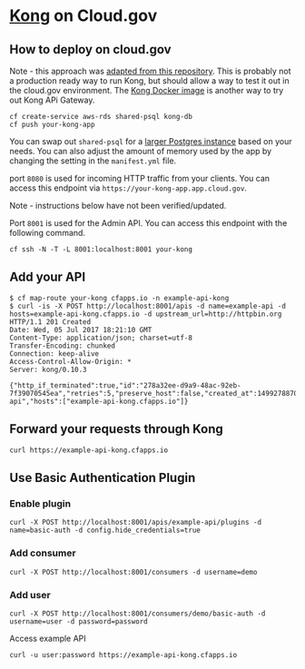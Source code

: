 # [Kong](https://getkong.org/) on Cloud.gov

## How to deploy on cloud.gov

Note - this approach was [adapted from this repository](https://github.com/making/cf-kong). This is probably not a production ready way to run Kong, but should allow a way to test it out in the cloud.gov environment. The [Kong Docker image](https://hub.docker.com/_/kong) is another way to try out Kong APi Gateway.

```
cf create-service aws-rds shared-psql kong-db
cf push your-kong-app
```

You can swap out `shared-psql` for a [larger Postgres instance](https://cloud.gov/docs/services/relational-database/#plans) based on your needs. You can also adjust the amount of memory used by the app by changing the setting in the `manifest.yml` file.

port `8080` is used for incoming HTTP traffic from your clients. You can access this endpoint via `https://your-kong-app.app.cloud.gov`.

Note - instructions below have not been verified/updated.

Port `8001` is used for the Admin API. You can access this endpoint with the following command.

```
cf ssh -N -T -L 8001:localhost:8001 your-kong
```

## Add your API

```
$ cf map-route your-kong cfapps.io -n example-api-kong
$ curl -is -X POST http://localhost:8001/apis -d name=example-api -d hosts=example-api-kong.cfapps.io -d upstream_url=http://httpbin.org 
HTTP/1.1 201 Created
Date: Wed, 05 Jul 2017 18:21:10 GMT
Content-Type: application/json; charset=utf-8
Transfer-Encoding: chunked
Connection: keep-alive
Access-Control-Allow-Origin: *
Server: kong/0.10.3

{"http_if_terminated":true,"id":"278a32ee-d9a9-48ac-92eb-7f39070545ea","retries":5,"preserve_host":false,"created_at":1499278870000,"upstream_connect_timeout":60000,"upstream_url":"http:\/\/httpbin.org","upstream_read_timeout":60000,"https_only":false,"upstream_send_timeout":60000,"strip_uri":true,"name":"example-api","hosts":["example-api-kong.cfapps.io"]}
```

## Forward your requests through Kong

```
curl https://example-api-kong.cfapps.io
```

## Use Basic Authentication Plugin

### Enable plugin

```
curl -X POST http://localhost:8001/apis/example-api/plugins -d name=basic-auth -d config.hide_credentials=true
```

### Add consumer

```
curl -X POST http://localhost:8001/consumers -d username=demo
```

### Add user

```
curl -X POST http://localhost:8001/consumers/demo/basic-auth -d username=user -d password=password
```

Access example API

```
curl -u user:password https://example-api-kong.cfapps.io
```

